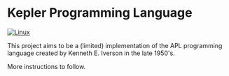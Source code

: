 # Kepler Programming Language
[![Linux](https://github.com/nikolajjensen/Kepler/actions/workflows/linux.yml/badge.svg)](https://github.com/nikolajjensen/Kepler/actions/workflows/linux.yml)

This project aims to be a (limited) implementation of the APL programming language created by Kenneth E. Iverson in the late 1950's.

More instructions to follow.
